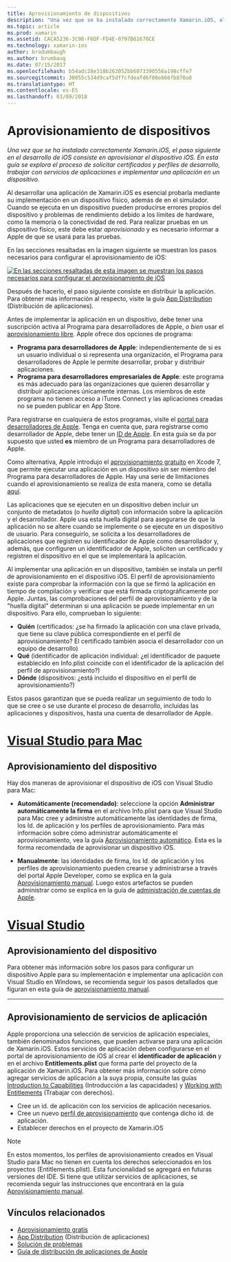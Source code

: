 ```yaml
---
title: Aprovisionamiento de dispositivos
description: "Una vez que se ha instalado correctamente Xamarin.iOS, el paso siguiente en el desarrollo de iOS consiste en aprovisionar el dispositivo iOS. En esta guía se explora el proceso de solicitar certificados y perfiles de desarrollo, trabajar con servicios de aplicaciones e implementar una aplicación en un dispositivo."
ms.topic: article
ms.prod: xamarin
ms.assetid: CACA5236-3C90-F6DF-FD4E-0797B61670CE
ms.technology: xamarin-ios
author: bradumbaugh
ms.author: brumbaug
ms.date: 07/15/2017
ms.openlocfilehash: b54adc28e318b263052bb6073390556a198cffe7
ms.sourcegitcommit: 30055c534d9caf5dffcfdeafd6f08e666fb870a8
ms.translationtype: HT
ms.contentlocale: es-ES
ms.lasthandoff: 03/09/2018
---
```

# <a name="device-provisioning"></a>Aprovisionamiento de dispositivos

_Una vez que se ha instalado correctamente Xamarin.iOS, el paso siguiente en el desarrollo de iOS consiste en aprovisionar el dispositivo iOS. En esta guía se explora el proceso de solicitar certificados y perfiles de desarrollo, trabajar con servicios de aplicaciones e implementar una aplicación en un dispositivo._

Al desarrollar una aplicación de Xamarin.iOS es esencial probarla mediante su implementación en un dispositivo físico, además de en el simulador. Cuando se ejecuta en un dispositivo pueden producirse errores propios del dispositivo y problemas de rendimiento debido a los límites de hardware, como la memoria o la conectividad de red. Para realizar pruebas en un dispositivo físico, este debe estar *aprovisionado* y es necesario informar a Apple de que se usará para las pruebas.

En las secciones resaltadas en la imagen siguiente se muestran los pasos necesarios para configurar el aprovisionamiento de iOS:

[![](images/provisioningdiagram.png "En las secciones resaltadas de esta imagen se muestran los pasos necesarios para configurar el aprovisionamiento de iOS")](images/provisioningdiagram.png#lightbox)

Después de hacerlo, el paso siguiente consiste en distribuir la aplicación. Para obtener más información al respecto, visite la guía [App Distribution](~/ios/deploy-test/app-distribution/index.md) (Distribución de aplicaciones).

Antes de implementar la aplicación en un dispositivo, debe tener una suscripción activa al Programa para desarrolladores de Apple, *o bien* usar el [aprovisionamiento libre](~/ios/get-started/installation/device-provisioning/free-provisioning.md). Apple ofrece dos opciones de programa:

- **Programa para desarrolladores de Apple**: independientemente de si es un usuario individual o si representa una organización, el Programa para desarrolladores de Apple le permite desarrollar, probar y distribuir aplicaciones.
- **Programa para desarrolladores empresariales de Apple**: este programa es más adecuado para las organizaciones que quieren desarrollar y distribuir aplicaciones únicamente internas. Los miembros de este programa no tienen acceso a iTunes Connect y las aplicaciones creadas no se pueden publicar en App Store.


Para registrarse en cualquiera de estos programas, visite el [portal para desarrolladores de Apple](https://developer.apple.com/programs/enroll/). Tenga en cuenta que, para registrarse como desarrollador de Apple, debe tener un [ID de Apple](https://appleid.apple.com/). En esta guía se da por supuesto que usted **es** miembro de un Programa para desarrolladores de Apple.

Como alternativa, Apple introdujo el [aprovisionamiento gratuito](~/ios/get-started/installation/device-provisioning/free-provisioning.md) en Xcode 7, que permite ejecutar una aplicación en un dispositivo *sin* ser miembro del Programa para desarrolladores de Apple. Hay una serie de limitaciones cuando el aprovisionamiento se realiza de esta manera, como se detalla [aquí](~/ios/get-started/installation/device-provisioning/free-provisioning.md#limitations).

Las aplicaciones que se ejecuten en un dispositivo deben incluir un conjunto de metadatos (o *huella digital*) con información sobre la aplicación y el desarrollador. Apple usa esta huella digital para asegurarse de que la aplicación no se altere cuando se implemente o se ejecute en un dispositivo de usuario. Para conseguirlo, se solicita a los desarrolladores de aplicaciones que registren su identificador de Apple como desarrollador y, además, que configuren un identificador de Apple, soliciten un certificado y registren el dispositivo en el que se implementará la aplicación.

Al implementar una aplicación en un dispositivo, también se instala un perfil de aprovisionamiento en el dispositivo iOS. El perfil de aprovisionamiento existe para comprobar la información con la que se firmó la aplicación en tiempo de compilación y verificar que está firmada criptográficamente por Apple. Juntas, las comprobaciones del perfil de aprovisionamiento y de la "huella digital" determinan si una aplicación se puede implementar en un dispositivo. Para ello, comprueban lo siguiente:

- **Quién** (certificados: ¿se ha firmado la aplicación con una clave privada, que tiene su clave pública correspondiente en el perfil de aprovisionamiento? El certificado también asocia el desarrollador con un equipo de desarrollo)
- **Qué** (identificador de aplicación individual: ¿el identificador de paquete establecido en Info.plist coincide con el identificador de la aplicación del perfil de aprovisionamiento?)
- **Dónde** (dispositivos: ¿está incluido el dispositivo en el perfil de aprovisionamiento?)

Estos pasos garantizan que se pueda realizar un seguimiento de todo lo que se cree o se use durante el proceso de desarrollo, incluidas las aplicaciones y dispositivos, hasta una cuenta de desarrollador de Apple.

<a name="Provisioning_Profile" />

# <a name="visual-studio-for-mactabvsmac"></a>[Visual Studio para Mac](#tab/vsmac)

## <a name="provisioning-your-device"></a>Aprovisionamiento del dispositivo

Hay dos maneras de aprovisionar el dispositivo de iOS con Visual Studio para Mac:

* **Automáticamente (recomendado)**: seleccione la opción **Administrar automáticamente la firma** en el archivo Info.plist para que Visual Studio para Mac cree y administre automáticamente las identidades de firma, los Id. de aplicación y los perfiles de aprovisionamiento.  Para más información sobre cómo administrar automáticamente el aprovisionamiento, vea la guía [Aprovisionamiento automático](automatic-provisioning.md). Esta es la forma recomendada de aprovisionar un dispositivo iOS.

* **Manualmente**: las identidades de firma, los Id. de aplicación y los perfiles de aprovisionamiento pueden crearse y administrarse a través del portal Apple Developer, como se explica en la guía [Aprovisionamiento manual](manual-provisioning.md). Luego estos artefactos se pueden administrar como se explica en la guía de [administración de cuentas de Apple](~/cross-platform/macios/apple-account-management.md).

# <a name="visual-studiotabvswin"></a>[Visual Studio](#tab/vswin)

## <a name="provisioning-your-device"></a>Aprovisionamiento del dispositivo

Para obtener más información sobre los pasos para configurar un dispositivo Apple para su implementación e implementar una aplicación con Visual Studio en Windows, se recomienda seguir los pasos detallados que figuran en esta guía de [aprovisionamiento manual](manual-provisioning.md).

-----

<a name="appservices" />

## <a name="provisioning-for-application-services"></a>Aprovisionamiento de servicios de aplicación

Apple proporciona una selección de servicios de aplicación especiales, también denominados funciones, que pueden activarse para una aplicación de Xamarin.iOS. Estos servicios de aplicación deben configurarse en el portal de aprovisionamiento de iOS al crear el **identificador de aplicación** y en el archivo **Entitlements.plist** que forma parte del proyecto de la aplicación de Xamarin.iOS. Para obtener más información sobre cómo agregar servicios de aplicación a la suya propia, consulte las guías [Introduction to Capabilities](~/ios/deploy-test/provisioning/capabilities/index.md) (Introducción a las capacidades) y [Working with Entitlements](~/ios/deploy-test/provisioning/entitlements.md) (Trabajar con derechos).

* Cree un id. de aplicación con los servicios de aplicación necesarios.
* Cree un nuevo [perfil de aprovisionamiento](#Provisioning_Profile) que contenga dicho id. de aplicación.
* Establecer derechos en el proyecto de Xamarin.iOS

> [!NOTE]
> En estos momentos, los perfiles de aprovisionamiento creados en Visual Studio para Mac no tienen en cuenta los derechos seleccionados en los proyectos (Entitlements.plist). Esta funcionalidad se agregará en futuras versiones del IDE. Si tiene que utilizar servicios de aplicaciones, se recomienda seguir las instrucciones que encontrará en la guía [Aprovisionamiento manual](manual-provisioning.md).

## <a name="related-links"></a>Vínculos relacionados

- [Aprovisionamiento gratis](~/ios/get-started/installation/device-provisioning/free-provisioning.md)
- [App Distribution](~/ios/deploy-test/app-distribution/index.md) (Distribución de aplicaciones)
- [Solución de problemas](~/ios/deploy-test/troubleshooting.md)
- [Guía de distribución de aplicaciones de Apple](https://developer.apple.com/library/ios/documentation/IDEs/Conceptual/AppDistributionGuide/Introduction/Introduction.html)
